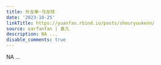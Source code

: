 ```yaml
---
title: 升龙拳·乌龙球
date: '2023-10-25'
linkTitle: https://yuanfan.rbind.io/posts/shouryuukenn/
source: earfanfan | 袁凡
description: NA ...
disable_comments: true
---
```

NA ...